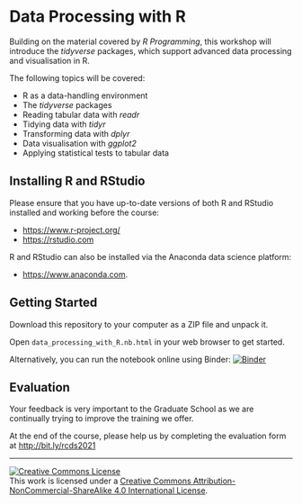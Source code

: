 # Data Processing with R 

Building on the material covered by *R Programming*, this workshop will introduce the _tidyverse_ packages, which support advanced data processing and visualisation in R.

The following topics will be covered:

- R as a data-handling environment
- The _tidyverse_ packages
- Reading tabular data with _readr_
- Tidying data with _tidyr_
- Transforming data with _dplyr_
- Data visualisation with _ggplot2_
- Applying statistical tests to tabular data


## Installing R and RStudio

Please ensure that you have up-to-date versions of both R and RStudio installed and working before the course:                                              
* https://www.r-project.org/
* https://rstudio.com 

R and RStudio can also be installed via the Anaconda data science platform: 
* https://www.anaconda.com.


## Getting Started

Download this repository to your computer as a ZIP file and unpack it.

Open `data_processing_with_R.nb.html` in your web browser to get started.


Alternatively, you can run the notebook online using Binder: [![Binder](https://mybinder.org/badge_logo.svg)](https://mybinder.org/v2/gh/johnpinney/data_processing_with_r/master?urlpath=rstudio)


## Evaluation

Your feedback is very important to the Graduate School as we are continually trying to improve the training we offer.

At the end of the course, please help us by completing the evaluation form at
http://bit.ly/rcds2021


<hr>
<a rel="license" href="http://creativecommons.org/licenses/by-nc-sa/4.0/"><img alt="Creative Commons License" style="border-width:0" src="https://i.creativecommons.org/l/by-nc-sa/4.0/80x15.png" /></a><br />This work is licensed under a <a rel="license" href="http://creativecommons.org/licenses/by-nc-sa/4.0/">Creative Commons Attribution-NonCommercial-ShareAlike 4.0 International License</a>.
